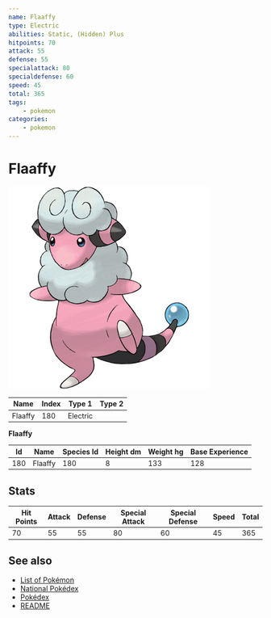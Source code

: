 ```yaml
---
name: Flaaffy
type: Electric
abilities: Static, (Hidden) Plus
hitpoints: 70
attack: 55
defense: 55
specialattack: 80
specialdefense: 60
speed: 45
total: 365
tags:
    - pokemon
categories:
    - pokemon
---
```


# Flaaffy


![Flaaffy](images/180.png)

| **Name** | **Index** | **Type 1** | **Type 2** |
|----|----|----|----|
| Flaaffy | 180 | Electric  |  |

**Flaaffy** 




| **Id** | **Name** | **Species Id** | **Height dm** | **Weight hg** | **Base Experience** |
|--------|----------|----------------|------------|------------|---------------------|
| 180 | Flaaffy | 180 | 8 | 133 | 128 |



## Stats

| **Hit Points** | **Attack** | **Defense** | **Special Attack** | **Special Defense** | **Speed** | **Total** |
|----------------|------------|-------------|--------------------|---------------------|-----------|-----------|
| 70 | 55 | 55 | 80 | 60 | 45 | 365 |

## See also

- [List of Pokémon](../pokemon.md)
- [National Pokédex](../national_pokedex.md)
- [Pokédex](../pokedex.md)
- [README](../README.md)
